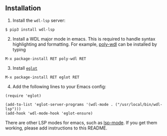 ## Installation

1. Install the `wdl-lsp` server:
```
$ pip3 install wdl-lsp
```

2. Install a WDL major mode in emacs. This is required to handle syntax highlighting and formatting. For example, [poly-wdl](https://github.com/jmonlong/poly-wdl) can be installed by typing
```
M-x package-install RET poly-wdl RET
```

3. Install [`eglot`](https://github.com/joaotavora/eglot)
```
M-x package-install RET eglot RET
```

4. Add the following lines to your Emacs config:
```
(require 'eglot)

(add-to-list 'eglot-server-programs '(wdl-mode . ("/usr/local/bin/wdl-lsp")))
(add-hook 'wdl-mode-hook 'eglot-ensure)
```

There are other LSP modes for emacs, such as [lsp-mode](https://github.com/emacs-lsp/lsp-mode). If you get them working, please add instructions to this README.
